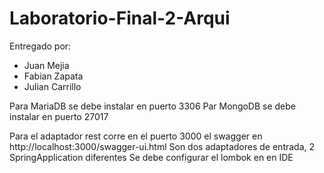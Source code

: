 # Laboratorio-Final-2-Arqui

Entregado por:
- Juan Mejia
- Fabian Zapata
- Julian Carrillo

Para MariaDB se debe instalar en puerto 3306
Par MongoDB se debe instalar en puerto 27017

Para el adaptador rest corre en el puerto 3000 el swagger en http://localhost:3000/swagger-ui.html
Son dos adaptadores de entrada, 2 SpringApplication diferentes
Se debe configurar el lombok en en IDE
